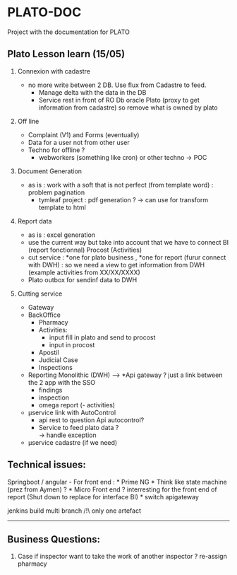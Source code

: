 # PLATO-DOC
Project with the documentation for PLATO

Plato Lesson learn (15/05)
--------------------------

1. Connexion with cadastre 
	- no more write between 2 DB. Use flux from Cadastre to feed.
		* Manage delta with the data in the DB
		* Service rest in front of RO Db oracle Plato (proxy to get information from cadastre) so remove what is owned by plato
		
2. Off line 
	- Complaint (V1) and Forms (eventually) 
	- Data for a user not from other user
	- Techno for offline ? 
		* webworkers (something like cron) or other techno  -> POC

3. Document Generation
	- as is : work with a soft that is not perfect (from template word) : problem pagination  
		* tymleaf project : pdf generation ?  -> can use for transform template to html 
		
4. Report data 
	- as is : excel generation 
	- use the current way but take into account that we have to connect BI (report fonctionnal) Procost (Activities) 
	- cut service : 
		*one for plato business , 
		*one for report (furur connect with DWH) : so we need a view to get information from DWH (example activities from XX/XX/XXXX) 
	- Plato outbox for sendinf data to DWH 
5. Cutting service 
	- Gateway
	- BackOffice
		- Pharmacy
		- Activities: 
			* input fill in plato and send to procost
			* input in procost
		- Apostil 
		- Judicial Case
		- Inspections
	- Reporting Monolithic (DWH)  --> *Api gateway ? just a link between the 2 app with the SSO 
		- findings
		- inspection
		- omega report 
		(- activities) 
	- µservice link with AutoControl 
		* api rest to question Api autocontrol?
		* Service to feed plato data ?  
		-> handle exception 
	- µservice cadastre (if we need) 
		
Technical issues: 
------------------
Springboot / angular 
	- For front end : 
		* Prime NG
		* Think like state machine (prez from Aymen) ? 
		* Micro Front end ? interresting for the front end of report (Shut down to replace for interface BI) 
		* switch apigateway 
		
jenkins build multi branch 
	/!\ only one artefact 
	

-----------------------------------
Business Questions: 
-------------------
1. Case if inspector want to take the work of another inspector ? re-assign pharmacy  
